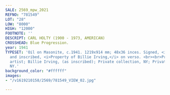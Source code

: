 ```yaml
---
SALE: 2569_mpw_2021
REFNO: "781549"
LOT: "28"
LOW: "8000"
HIGH: "12000"
FOOTNOTE: ''
DESCRIPT: CARL HOLTY (1900 - 1973, AMERICAN)
CROSSHEAD: Blue Progression.
year: 1941
TYPESET: 'Oil on Masonite, c.1941. 1219x914 mm; 48x36 inces. Signed, <i>Carl Holty,</i>
  and inscribed, <i>Property of Billie Irving,</i> on verso. <br><br>Provenance: The
  artist; Billie Irving, (as inscribed); Private collection, NY; Private collection,
  NY.'
background_color: "#ffffff"
images:
- "/v1619210158/2569/781549_VIEW_02.jpg"

---
```

